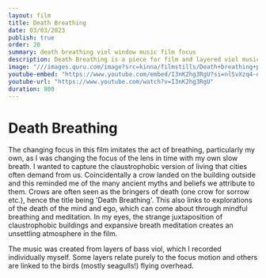 ```yaml
---
layout: film
title: Death Breathing
date: 03/03/2023
publish: true
order: 20
summary: death breathing viol window music film focus
description: Death Breathing is a piece for film and layered viol music
image: "///images.quru.com/image?src=kinna/filmstills/Death+breathing+pic+2.png&width=450"
youtube-embed: "https://www.youtube.com/embed/I3nK2hg3RgU?si=nlSvXzq4-q_roykM"
youtube-url: "https://www.youtube.com/watch?v=I3nK2hg3RgU"
duration: 800
---
```


# Death Breathing

The changing focus in this film imitates the act of breathing, particularly my own, as I was changing the focus of the lens in time with my own slow breath. I wanted to capture the claustrophobic version of living that cities often demand from us. Coincidentally a crow landed on the building outside and this reminded me of the many ancient myths and beliefs we attribute to them. Crows are often seen as the bringers of death (one crow for sorrow etc.), hence the title being 'Death Breathing'. This also links to explorations of the death of the mind and ego, which can come about through mindful breathing and meditation. In my eyes, the strange juxtaposition of claustrophobic buildings and expansive breath meditation creates an unsettling atmosphere in the film.

The music was created from layers of bass viol, which I recorded individually myself. Some layers relate purely to the focus motion and others are linked to the birds (mostly seagulls!) flying overhead.
